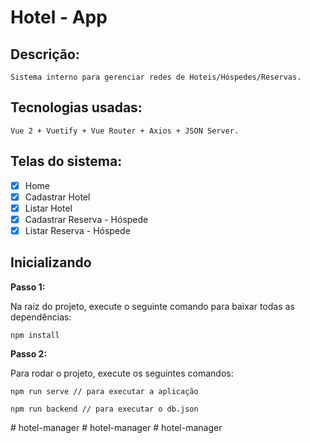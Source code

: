 # Hotel - App

## Descrição:

```
Sistema interno para gerenciar redes de Hoteis/Hóspedes/Reservas.
```

## Tecnologias usadas:

```
Vue 2 + Vuetify + Vue Router + Axios + JSON Server.
```

## Telas do sistema:

- [x] Home
- [x] Cadastrar Hotel
- [x] Listar Hotel
- [x] Cadastrar Reserva - Hóspede
- [x] Listar Reserva - Hóspede

## Inicializando

**Passo 1:**

Na raiz do projeto, execute o seguinte comando para baixar todas as dependências:

```
npm install
```

**Passo 2:**

Para rodar o projeto, execute os seguintes comandos:

```
npm run serve // para executar a aplicação

npm run backend // para executar o db.json
```
#   h o t e l - m a n a g e r  
 #   h o t e l - m a n a g e r  
 #   h o t e l - m a n a g e r  
 